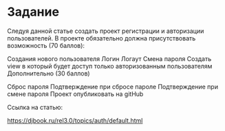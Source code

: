 # Задание
Следуя данной статье создать проект регистрации и авторизации пользователей. В проекте обязательно должна присутствовать возможность (70 баллов):

Создания нового пользователя
Логин
Логаут
Смена пароля
Создать view в который будет доступ только авторизованным пользователям
Дополнительно (30 баллов)

Сброс пароля
Подтверждение при сбросе пароле
Подтверждение при смене пароля
Проект опубликовать на gitHub

Ссылка на статью:

https://djbook.ru/rel3.0/topics/auth/default.html
